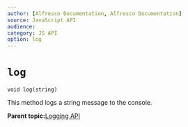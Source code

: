 ```yaml
---
author: [Alfresco Documentation, Alfresco Documentation]
source: JavaScript API
audience: 
category: JS API
option: log
---
```


# ```log```

`void log(string)`

This method logs a string message to the console.

**Parent topic:**[Logging API](../references/API-JS-Logging.md)

